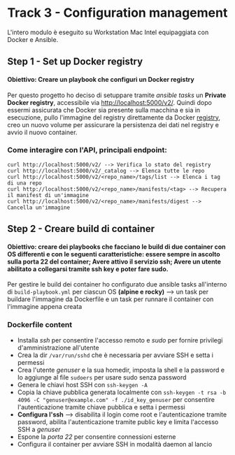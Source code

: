 # Track 3 - Configuration management

L'intero modulo è eseguito su Workstation Mac Intel equipaggiata con Docker e Ansible.

## Step 1 - Set up Docker registry
#### **Obiettivo:** Creare un playbook che configuri un Docker registry

Per questo progetto ho deciso di setuppare tramite *ansible tasks* un **Private Docker registry**, accessibile via <http://localhost:5000/v2/>. 
Quindi dopo essermi assicurata che Docker sia presente sulla macchina e sia in esecuzione, pullo l'immagine del registry direttamente da Docker [registry](https://hub.docker.com/_/registry), creo un nuovo volume per assicurare la persistenza dei dati nel registry e avvio il nuovo container.

### Come interagire con l'API, principali endpoint:
```
curl http://localhost:5000/v2/ --> Verifica lo stato del registry
curl http://localhost:5000/v2/_catalog --> Elenca tutte le repo
curl http://localhost:5000/v2/<repo_name>/tags/list --> Elenca i tag di una repo
curl http://localhost:5000/v2/<repo_name>/manifests/<tag> --> Recupera il manifest di un'immagine
curl http://localhost:5000/v2/<repo_name>/manifests/digest --> Cancella un'immagine
```

## Step 2 - Creare build di container
#### **Obiettivo:** creare dei playbooks che facciano le build di due container con OS differenti e con le seguenti caratteristiche: essere sempre in ascolto sulla porta 22 del container; Avere attivo il servizio ssh; Avere un utente abilitato a collegarsi tramite ssh key e poter fare sudo.

Per gestire le build dei container ho configurato due ansible tasks all'interno di `build-playbook.yml` per ciascun OS **(alpine e rocky)** --> un task per buildare l'immagine da Dockerfile e un task per runnare il container con l'immagine appena creata

### Dockerfile content
* Installa *ssh* per consentire l'accesso remoto e *sudo* per fornire privilegi d'amministrazione all'utente
* Crea la dir `/var/run/sshd` che è necessaria per avviare SSH e setta i permessi
* Crea l'utente *genuser* e la sua homedir, imposta la shell e la password e lo aggiunge al file `sudoers` per usare sudo senza password
* Genera le chiavi host SSH con `ssh-keygen -A`
* Copia la chiave pubblica generata localmente con `ssh-keygen -t rsa -b 4096 -C "genuser@example.com" -f ./id_key_genuser` per consentire l'autenticazione tramite chiave pubblica e setta i permessi
* **Configura l'ssh** --> disabilita il login come root e l'autenticazione tramite password, abilita l'autenticazione tramite public key e limita l'accesso SSH a *genuser*
* Espone la *porta 22* per consentire connessioni esterne
* Configura il container per avviare SSH in modalità daemon al lancio
